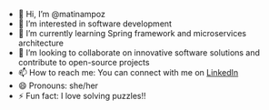 - 👋 Hi, I’m @matinampoz
- 👀 I’m interested in software development
- 🌱 I’m currently learning Spring framework and microservices architecture
- 💞️ I’m looking to collaborate on innovative software solutions and contribute to open-source projects
- 📫 How to reach me: You can connect with me on [LinkedIn](www.linkedin.com/in/matina-bozardeni)
- 😄 Pronouns: she/her
- ⚡ Fun fact: I love solving puzzles!!

<!---
matinampoz/matinampoz is a ✨ special ✨ repository because its `README.md` (this file) appears on your GitHub profile.
You can click the Preview link to take a look at your changes.
--->
